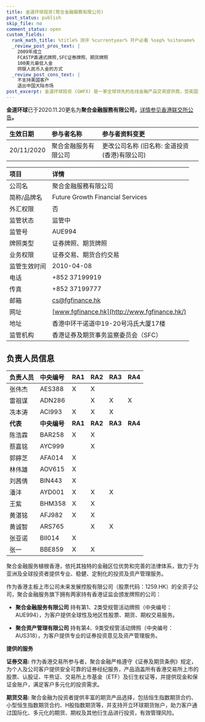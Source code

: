 ```yaml
---
title: 金道环球投资(聚合金融服務有限公司)
post_status: publish
skip_file: no
comment_status: open
custom_fields:
  rank_math_title: %title% 测评 %currentyear% 开户必看 %sep% %sitename%
  _review_post_pros_text: |
    2009年成立
    FCASTP直通式牌照,SFC证券牌照、期货牌照
    100美元最低入金
    网银人民币入金的方式
  _review_post_cons_text: |
    不支持美国客户
    退出中国大陆市场
post_excerpt: 金道环球投资 (GWFX) 是一家全球领先的在线金融产品交易提供商，受英国金融行为监管局 (FCA) 全面授权和监管。我们提供多种交易产品，包括外汇、贵金属、股票指数和商品期货。
---
```

**金道环球**已于2020.11.20更名为**聚合金融服務有限公司，**[详情参见香港联交所公告](https://sc.hkex.com.hk/TuniS/www.hkex.com.hk/Products/Find-a-Partner/Participant-Information-Changes/The-Stock-Exchange-of-Hong-Kong-Limited-(SEHK)/2020?sc_lang=zh-CN#:~:text=20/11/2020-,%E8%81%9A%E5%90%88%E9%87%91%E8%9E%8D%E6%9C%8D%E5%8A%A1%E6%9C%89%E9%99%90%E5%85%AC%E5%8F%B8%C2%A0,-%E6%9B%B4%E6%94%B9%E5%85%AC%E5%8F%B8%E5%90%8D%E7%A7%B0)**。**

| 生效日期 | 参与者名称 | 参与者资料变更 |
| :--- | :--- | :--- |
| 20/11/2020 | 聚合金融服务有限公司 | 更改公司名称 (旧名称: 金道投资(香港)有限公司) |

| 项目 | 详情 |
| :--- | :--- |
| 公司名 | 聚合金融服務有限公司 |
| 简称/品牌名 | Future Growth Financial Services |
| 外汇权限 | 否 |
| 监管状态 | 监管中 |
| 监管号 | AUE994 |
| 牌照类型 | 证券牌照、期货牌照 |
| 业务权限 | 证券交易、期货合约交易 |
| 监管生效时间 | 2010-04-08 |
| 电话 | +852 37199919 |
| 传真 | +852 37199777 |
| 邮箱 | [cs@fgfinance.hk](mailto:cs@fgfinance.hk) |
| 网址 | [www.fgfinance.hk](http://www.fgfinance.hk/) |
| 地址 | 香港中环干诺道中19-20号冯氏大厦17楼 |
| 监管机构 | 香港证券及期货事务监察委员会（SFC） |

## 负责人员信息

| 负责人员 | 中央编号 | RA1 | RA2 | RA3 | RA4 |
| :--- | :--- | :--- | :--- | :--- | :--- |
| 张伟杰 | AES388 | X | X |  |  |
| 雷祖谋 | ADN286 |  | X | X | X |
| 冼本涛 | ACI993 | X | X | X |  |
| **代表** | **中央编号** | **RA1** | **RA2** | **RA3** | **RA4** |
| 陈浩霖 | BAR258 | X | X |  |  |
| 蔡嘉铭 | AYC999 |  | X |  |  |
| 郭鑏芝 | AFA014 | X |  |  |  |
| 林伟雄 | AOV615 | X |  |  |  |
| 刘茜倩 | BIN443 | X |  |  |  |
| 潘沣 | AYD001 | X | X | X |  |
| 王紫 | BHM358 | X | X |  |  |
| 黄湛铭 | AFJ982 | X | X |  |  |
| 黄诚智 | ARS765 |  | X | X |  |
| 张亚诺 | BII014 | X |  |  |  |
| 张一 | BBE859 | X | X |  |  |

聚合金融服务植根香港，依托其独特的金融区位优势和完善的法律体系，致力于为亚洲及全球投资者提供专业、稳健、定制化的投资及资产管理服务。

作为香港主板上市公司未来发展控股有限公司（股票代码：1259.HK）的全资子公司，聚合金融服务旗下拥有两家持有香港证监会颁发牌照的公司：

* **聚合金融服务有限公司** 持有第1、2类受规管活动牌照（中央编号：AUE994），为客户提供全球性及地区性股票、期货、期权交易服务。

* **聚合资产管理有限公司** 持有第4、9类受规管活动牌照（中央编号：AUS318），为客户提供专业的证券投资意见及资产管理服务。

**提供的服务**

**证券交易:** 作为香港交易所参与者，聚合金融严格遵守《证券及期货条例》规定，为个人及公司客户提供安全可靠的证券经纪服务，产品涵盖所有香港交易所上市的股票、认股证、牛熊证、交易所上市基金（ETF）及衍生权证等，并提供现金和保证金账户，满足客户多元化的投资需求。

**期货交易:** 聚合金融为投资者提供丰富的期货产品选择，包括恒生指数期货合约、小型恒生指数期货合约、H股指数期货等，并支持开立环球期货账户，助力客户通过国际化、多元化的期货、期权及其他衍生品进行投资，有效管理风险。

